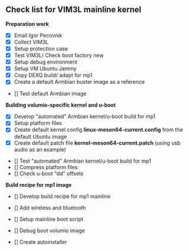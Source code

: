 ## Check list for VIM3L mainline kernel 

**Preparation work** 
* [x] Email Igor Pecovnik
* [x] Collect VIM3L
* [x] Setup protection case
* [x] Test VIM3L/ Check boot factory new
* [x] Setup debug environment
* [x] Setup VM Ubuntu Jammy
* [x] Copy DEXQ build/ adapt for mp1
* [x] Create a default Armbian buster image as a reference
* [] Test default Armbian image

**Building volumio-specific kernel and u-boot**
* [x] Develop "automated" Armbian kernel/u-boot build for mp1
* [x] Setup platform files
* [x] Create default kernel config **linux-meson64-current.config** from the default Ubuntu image
* [x] Create default patch file **kernel-meson64-current.patch** (using usb audio as an example)
* [] Test "automated" Armbian kernel/u-boot build for mp1
* [] Compress platform files
* [] Check u-boot "dd" offsets

**Build recipe for mp1 image**
* [] Develop build recipe for mp1 mainline
* [] Add wireless and bluetooth
* [] Setup mainline boot script
* [] Debug boot volumio image









* [] Create autoinstaller 

